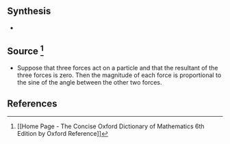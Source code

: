 ## Synthesis
- 
## Source [^1]
- Suppose that three forces act on a particle and that the resultant of the three forces is zero. Then the magnitude of each force is proportional to the sine of the angle between the other two forces.
## References

[^1]: [[Home Page - The Concise Oxford Dictionary of Mathematics 6th Edition by Oxford Reference]]